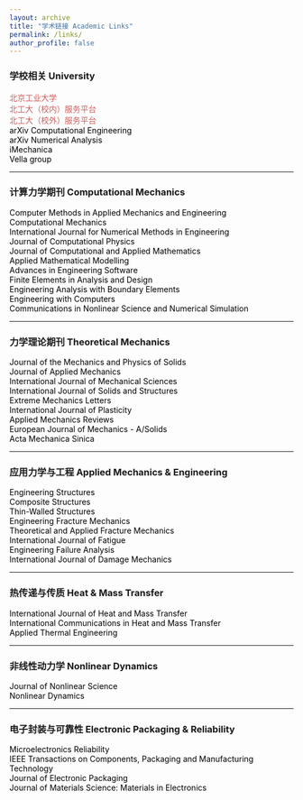 ```yaml
---
layout: archive
title: "学术链接 Academic Links"
permalink: /links/
author_profile: false
---
```


<!-- Google tag (gtag.js) -->
<script async src="https://www.googletagmanager.com/gtag/js?id=G-K251SYLJ6Y"></script>
<script>
  window.dataLayer = window.dataLayer || [];
  function gtag(){dataLayer.push(arguments);}
  gtag('js', new Date());
  gtag('config', 'G-K251SYLJ6Y');
</script>

<h3>学校相关 University</h3>
<p style="text-align:left;"> 
	<a href="https://www.bjut.edu.cn/" style="text-decoration:none;color:indianred;">北京工业大学</a> <br> 
	<a href="https://my.bjut.edu.cn/page/site/index" style="text-decoration:none;color:indianred;">北工大（校内）服务平台</a> <br> 
	<a href="https://webvpn.bjut.edu.cn/" style="text-decoration:none;color:indianred;">北工大（校外）服务平台</a> <br>
  <a href="https://arxiv.org/list/cs.CE/new" style="text-decoration:none;color:black;">arXiv Computational Engineering</a><br>
  <a href="https://arxiv.org/list/math.NA/new" style="text-decoration:none;color:black;">arXiv Numerical Analysis</a><br>
  <a href="http://imechanica.org/" style="text-decoration:none;color:black;">iMechanica</a><br>
  <a href="https://people.maths.ox.ac.uk/vella/" style="text-decoration:none;color:black;">Vella group</a>
</p>

<hr> 
<h3>计算力学期刊 Computational Mechanics</h3>  
<p style="text-align:left;"> 	
<a href="https://www.sciencedirect.com/journal/computer-methods-in-applied-mechanics-and-engineering" style="text-decoration:none;color:black;">Computer Methods in Applied Mechanics and Engineering</a><br>  	
<a href="https://link.springer.com/journal/466" style="text-decoration:none;color:black;">Computational Mechanics</a><br>  	
<a href="https://onlinelibrary.wiley.com/journal/10970207" style="text-decoration:none;color:black;">International Journal for Numerical Methods in Engineering</a><br>  	
<a href="https://www.sciencedirect.com/journal/journal-of-computational-physics" style="text-decoration:none;color:black;">Journal of Computational Physics</a><br> 	
<a href="https://www.sciencedirect.com/journal/journal-of-computational-and-applied-mathematics" style="text-decoration:none;color:black;">Journal of Computational and Applied Mathematics</a><br>  	
<a href="https://www.sciencedirect.com/journal/applied-mathematical-modelling" style="text-decoration:none;color:black;">Applied Mathematical Modelling</a><br>  	
<a href="https://www.sciencedirect.com/journal/advances-in-engineering-software" style="text-decoration:none;color:black;">Advances in Engineering Software</a><br>  	
<a href="https://www.sciencedirect.com/journal/finite-elements-in-analysis-and-design" style="text-decoration:none;color:black;">Finite Elements in Analysis and Design</a><br>
<a href="https://www.sciencedirect.com/journal/engineering-analysis-with-boundary-elements" style="text-decoration:none;color:black;">Engineering Analysis with Boundary Elements</a><br>
<a href="https://link.springer.com/journal/366" style="text-decoration:none;color:black;">Engineering with Computers</a><br>
<a href="https://www.sciencedirect.com/journal/communications-in-nonlinear-science-and-numerical-simulation" style="text-decoration:none;color:black;">Communications in Nonlinear Science and Numerical Simulation</a><br>
</p>

<hr> 
<h3>力学理论期刊 Theoretical Mechanics</h3> 
<p style="text-align:left;"> 
<a href="https://www.sciencedirect.com/journal/journal-of-the-mechanics-and-physics-of-solids" style="text-decoration:none;color:black;">Journal of the Mechanics and Physics of Solids</a><br> 
<a href="https://asmedigitalcollection.asme.org/appliedmechanics" style="text-decoration:none;color:black;">Journal of Applied Mechanics</a><br> 
<a href="https://www.sciencedirect.com/journal/international-journal-of-mechanical-sciences" style="text-decoration:none;color:black;">International Journal of Mechanical Sciences</a><br> 
<a href="https://www.sciencedirect.com/journal/international-journal-of-solids-and-structures" style="text-decoration:none;color:black;">International Journal of Solids and Structures</a><br> 
<a href="https://www.sciencedirect.com/journal/extreme-mechanics-letters" style="text-decoration:none;color:black;">Extreme Mechanics Letters</a><br>
<a href="https://www.sciencedirect.com/journal/international-journal-of-plasticity" style="text-decoration:none;color:black;">International Journal of Plasticity</a><br>
<a href="https://asmedigitalcollection.asme.org/appliedmechanicsreviews" style="text-decoration:none;color:black;">Applied Mechanics Reviews</a><br>
<a href="https://www.sciencedirect.com/journal/european-journal-of-mechanics-a-solids" style="text-decoration:none;color:black;">European Journal of Mechanics - A/Solids</a><br>
<a href="https://link.springer.com/journal/10409" style="text-decoration:none;color:black;">Acta Mechanica Sinica</a><br>
</p>

<hr> 
<h3>应用力学与工程 Applied Mechanics & Engineering</h3>  
<p style="text-align:left;"> 
<a href="https://www.sciencedirect.com/journal/engineering-structures" style="text-decoration:none;color:black;">Engineering Structures</a><br>
<a href="https://www.sciencedirect.com/journal/composite-structures" style="text-decoration:none;color:black;">Composite Structures</a><br>  
<a href="https://www.sciencedirect.com/journal/thin-walled-structures" style="text-decoration:none;color:black;">Thin-Walled Structures</a><br>
<a href="https://www.sciencedirect.com/journal/engineering-fracture-mechanics" style="text-decoration:none;color:black;">Engineering Fracture Mechanics</a><br>
<a href="https://www.sciencedirect.com/journal/theoretical-and-applied-fracture-mechanics" style="text-decoration:none;color:black;">Theoretical and Applied Fracture Mechanics</a><br>  
<a href="https://www.sciencedirect.com/journal/international-journal-of-fatigue" style="text-decoration:none;color:black;">International Journal of Fatigue</a><br>
<a href="https://www.sciencedirect.com/journal/engineering-failure-analysis" style="text-decoration:none;color:black;">Engineering Failure Analysis</a><br>
<a href="https://journals.sagepub.com/home/ijd" style="text-decoration:none;color:black;">International Journal of Damage Mechanics</a><br>
</p>

<hr> 
<h3>热传递与传质 Heat & Mass Transfer</h3>  
<p style="text-align:left;"> 
<a href="https://www.sciencedirect.com/journal/international-journal-of-heat-and-mass-transfer" style="text-decoration:none;color:black;">International Journal of Heat and Mass Transfer</a><br>
<a href="https://www.sciencedirect.com/journal/international-communications-in-heat-and-mass-transfer" style="text-decoration:none;color:black;">International Communications in Heat and Mass Transfer</a><br> 
<a href="https://www.sciencedirect.com/journal/applied-thermal-engineering" style="text-decoration:none;color:black;">Applied Thermal Engineering</a><br>
</p>

<hr> 
<h3>非线性动力学 Nonlinear Dynamics</h3>  
<p style="text-align:left;"> 
<a href="https://link.springer.com/journal/332" style="text-decoration:none;color:black;">Journal of Nonlinear Science</a><br>
<a href="https://link.springer.com/journal/11071" style="text-decoration:none;color:black;">Nonlinear Dynamics</a><br>
</p>

<hr> 
<h3>电子封装与可靠性 Electronic Packaging & Reliability</h3>  
<p style="text-align:left;"> 
<a href="https://www.sciencedirect.com/journal/microelectronics-reliability" style="text-decoration:none;color:black;">Microelectronics Reliability</a><br> 
<a href="https://ieeexplore.ieee.org/xpl/RecentIssue.jsp?punumber=6144" style="text-decoration:none;color:black;">IEEE Transactions on Components, Packaging and Manufacturing Technology</a><br>  
<a href="https://asmedigitalcollection.asme.org/electronicpackaging" style="text-decoration:none;color:black;">Journal of Electronic Packaging</a><br> 
<a href="https://link.springer.com/journal/10854" style="text-decoration:none;color:black;">Journal of Materials Science: Materials in Electronics</a><br> 
</p>
